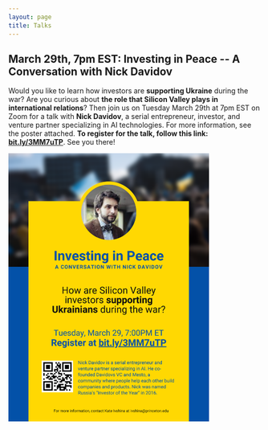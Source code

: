 ```yaml
---
layout: page
title: Talks
---
```



## March 29th, 7pm EST: Investing in Peace -- A Conversation with Nick Davidov

Would you like to learn how investors are **supporting Ukraine** during the war? Are you curious about **the role that Silicon Valley plays in international relations**? Then join us on Tuesday March 29th at 7pm EST on Zoom for a talk with **Nick Davidov**, a serial entrepreneur, investor, and venture partner specializing in AI technologies. For more information, see the poster attached. **To register for the talk, follow this link: [bit.ly/3MM7uTP](bit.ly/3MM7uTP)**. See you there!


<img src="/imgs/Davidov.png" alt="drawing" width="400"/>



